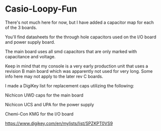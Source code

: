 # Casio-Loopy-Fun

There's not much here for now, but I have added a capacitor map for each of the 3 boards.

You'll find datasheets for the through hole capacitors used on the I/O board and power supply board.

The main board uses all smd capacitors that are only marked with capacitance and voltage.

Keep in mind that my console is a very early production unit that uses a revision B main board
which was apparently not used for very long. Some info here may not apply to the later rev C boards.


I made a DigiKey list for replacement caps utilizing the following:

Nichicon UWD caps for the main board

Nichicon UCS and UPA for the power supply

Chemi-Con KMG for the I/O board

https://www.digikey.com/en/mylists/list/SPZKPT0VS9
